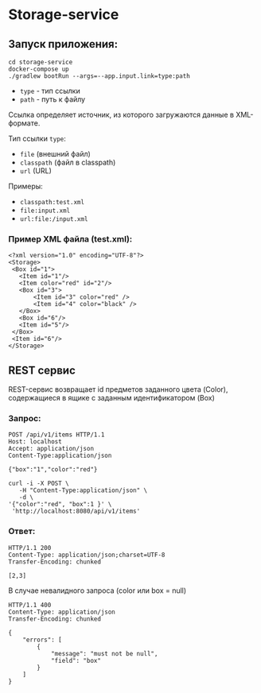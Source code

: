 # Storage-service 

## Запуск приложения:

```
cd storage-service
docker-compose up
./gradlew bootRun --args=--app.input.link=type:path
```

- ```type``` - тип ссылки
- ```path``` - путь к файлу

Ссылка определяет источник, из которого загружаются данные в XML-формате. 

Тип ссылки ```type```:
- ```file``` (внешний файл) 
- ```classpath``` (файл в classpath) 
- ```url``` (URL)

Примеры:
- ```classpath:test.xml```
- ```file:input.xml```
- ```url:file:/input.xml```

### Пример XML файла (test.xml):

```
<?xml version="1.0" encoding="UTF-8"?>
<Storage>
 <Box id="1">
   <Item id="1"/>
   <Item color="red" id="2"/>
   <Box id="3">
       <Item id="3" color="red" />
       <Item id="4" color="black" />
   </Box>
   <Box id="6"/>
   <Item id="5"/>
 </Box>
 <Item id="6"/>
</Storage>
```



## REST сервис 

REST-сервис возвращает id предметов заданного цвета (Color), содержащиеся в ящике c заданным идентификатором (Box)


### Запрос:

```
POST /api/v1/items HTTP/1.1
Host: localhost
Accept: application/json
Content-Type:application/json

{"box":"1","color":"red"}
```

```
curl -i -X POST \
   -H "Content-Type:application/json" \
   -d \
'{"color":"red", "box":1 }' \
 'http://localhost:8080/api/v1/items'
```

### Ответ:
```
HTTP/1.1 200
Content-Type: application/json;charset=UTF-8
Transfer-Encoding: chunked

[2,3]
```

В случае невалидного запроса (color или box = null)

```
HTTP/1.1 400
Content-Type: application/json
Transfer-Encoding: chunked

{
    "errors": [
        {
            "message": "must not be null",
            "field": "box"
        }
    ]
}

```
